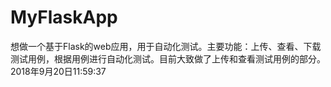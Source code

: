# MyFlaskApp
想做一个基于Flask的web应用，用于自动化测试。主要功能：上传、查看、下载测试用例，根据用例进行自动化测试。目前大致做了上传和查看测试用例的部分。
2018年9月20日11:59:37
